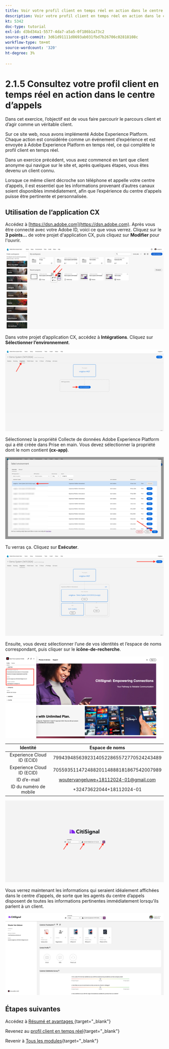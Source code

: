 ```yaml
---
title: Voir votre profil client en temps réel en action dans le centre d’appels
description: Voir votre profil client en temps réel en action dans le centre d’appels
kt: 5342
doc-type: tutorial
exl-id: d3bd34a1-5577-4da7-a5a5-0f186b1a73c2
source-git-commit: 3d61d91111d8693ab031fbd7b26706c02818108c
workflow-type: tm+mt
source-wordcount: '320'
ht-degree: 3%

---
```


# 2.1.5 Consultez votre profil client en temps réel en action dans le centre d’appels

Dans cet exercice, l’objectif est de vous faire parcourir le parcours client et d’agir comme un véritable client.

Sur ce site web, nous avons implémenté Adobe Experience Platform. Chaque action est considérée comme un événement d’expérience et est envoyée à Adobe Experience Platform en temps réel, ce qui complète le profil client en temps réel.

Dans un exercice précédent, vous avez commencé en tant que client anonyme qui navigue sur le site et, après quelques étapes, vous êtes devenu un client connu.

Lorsque ce même client décroche son téléphone et appelle votre centre d’appels, il est essentiel que les informations provenant d’autres canaux soient disponibles immédiatement, afin que l’expérience du centre d’appels puisse être pertinente et personnalisée.

## Utilisation de l’application CX

Accédez à [https://dsn.adobe.com](https://dsn.adobe.com). Après vous être connecté avec votre Adobe ID, voici ce que vous verrez. Cliquez sur le **3 points...** de votre projet d&#39;application CX, puis cliquez sur **Modifier** pour l&#39;ouvrir.

![Démonstration](./images/cxapp3.png)

Dans votre projet d’application CX, accédez à **Intégrations**. Cliquez sur **Sélectionner l’environnement**.

![Démonstration](./images/cxapp3a.png)

Sélectionnez la propriété Collecte de données Adobe Experience Platform qui a été créée dans Prise en main. Vous devez sélectionner la propriété dont le nom contient **(cx-app)**.

![Démonstration](./images/cxapp4.png)

Tu verras ça. Cliquez sur **Exécuter**.

![Démonstration](./images/cxapp4a.png)

Ensuite, vous devez sélectionner l’une de vos identités et l’espace de noms correspondant, puis cliquer sur le **icône-de-recherche**.

![Profil client](./images/identities.png)

| Identité | Espace de noms |
|:-------------:| :---------------:|
| Experience Cloud ID (ECID) | 79943948563923140522865572770524243489 |
| Experience Cloud ID (ECID) | 70559351147248820114888181867542007989 |
| ID d’e-mail | woutervangeluwe+18112024-01@gmail.com |
| ID du numéro de mobile | +32473622044+18112024-01 |

![Démonstration](./images/19.png)

Vous verrez maintenant les informations qui seraient idéalement affichées dans le centre d’appels, de sorte que les agents du centre d’appels disposent de toutes les informations pertinentes immédiatement lorsqu’ils parlent à un client.

![Démonstration](./images/20.png)

## Étapes suivantes

Accédez à [ Résumé et avantages ](./summary.md){target="_blank"}

Revenez au [profil client en temps réel](./real-time-customer-profile.md){target="_blank"}

Revenir à [Tous les modules](./../../../../overview.md){target="_blank"}
